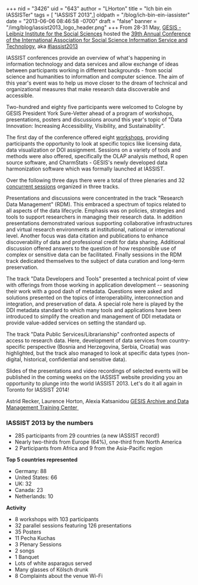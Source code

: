 +++
nid = "3426"
uid = "643"
author = "LHorton"
title = "Ich bin ein IASSISTer"
tags = [ "IASSIST 2013",]
oldpath = "/blog/ich-bin-ein-iassister"
date = "2013-06-06 08:46:58 -0700"
draft = "false"
banner = "/img/blog/iassist2013_logo_header.png"
+++
From 28-31 May, [GESIS - Leibniz Institute for the Social
Sciences](http://www.gesis.org/en/home/ "GESIS - Leibniz Institute for the Social Sciences")
hosted the [39th Annual Conference of the International Association for
Social Science Information Service and
Technology](http://www.iassist2013.org/iassist-2013-home/ "IASSIST 2013"),
aka
[#iassist2013](https://twitter.com/search?q=%23iassist2013&src=typd "IASSIST 2013 tweets")

IASSIST conferences provide an overview of what's happening in
information technology and data services and allow exchange of ideas
between participants working in different backgrounds - from social
science and humanities to information and computer science. The aim of
this year's event was to help us move closer to the dream of technical
and organizational measures that make research data discoverable and
accessible.

Two-hundred and eighty five participants were welcomed to Cologne by
GESIS President York Sure-Vetter ahead of a program of workshops,
presentations, posters and discussions around this year's topic of
"Data Innovation: Increasing Accessibility, Visibility, and
Sustainability".

The first day of the conference offered eight
[workshops](http://www.iassist2013.org/program/workshops/ "IASSIST 2013 Workshops"),
providing participants the opportunity to look at specific topics like
licensing data, data visualization or DOI assignment. Sessions on a
variety of tools and methods were also offered, specifically the OLAP
analysis method, R open source software, and CharmStats - GESIS's newly
developed data harmonization software which was formally launched at
IASSIST.

Over the following three days there were a total of three plenaries and
32 [concurrent
sessions](http://www.iassist2013.org/program/sessions/ "IASSIST 2013 Concurrent Sessions") organized
in three tracks.

Presentations and discussions were concentrated in the track "Research
Data Management" (RDM). This embraced a spectrum of topics related to
all aspects of the data lifecycle. Emphasis was on policies, strategies
and tools to support researchers in managing their research data. In
addition presentations demonstrated various supporting collaborative
infrastructures and virtual research environments at institutional,
national or international level. Another focus was data citation and
publications to enhance discoverability of data and professional credit
for data sharing. Additional discussion offered answers to the question
of how responsible use of complex or sensitive data can be facilitated.
Finally sessions in the RDM track dedicated themselves to the subject of
data curation and long-term preservation.

The track "Data Developers and Tools" presented a technical point of
view with offerings from those working in application development --
seasoning their work with a good dash of metadata. Questions were asked
and solutions presented on the topics of interoperability,
interconnection and integration, and preservation of data. A special
role here is played by the DDI metadata standard to which many tools and
applications have been introduced to simplify the creation and
management of DDI metadata or provide value-added services on setting
the standard up.

The track "Data Public Services/Librarianship" confronted aspects of
access to research data. Here, development of data services from
country-specific perspective (Bosnia and Herzegovina, Serbia, Croatia)
was highlighted, but the track also managed to look at specific data
types (non-digital, historical, confidential and sensitive data).

Slides of the presentations and video recordings of selected events will
be published in the coming weeks on the IASSIST website providing you an
opportunity to plunge into the world IASSIST 2013. Let's do it all again
in Toronto for IASSIST 2014!

Astrid Recker, Laurence Horton, Alexia Katsanidou
[GESIS Archive and Data Management Training
Center ](http://www.gesis.org/en/archive-and-data-management-training-and-information-centre/training-center-home/ "GESIS Archive and Data Management Training Center")

### **IASSIST 2013 by the numbers**

-   285 participants from 29 countries (a new IASSIST record!)
-   Nearly two-thirds from Europe (64%), one-third from North America
-   2 Participants from Africa and 9 from the Asia-Pacific region

**Top 5 countries represented**

-   Germany: 88
-   United States: 66
-   UK: 32
-   Canada: 23
-   Netherlands: 10

**Activity**

-   8 workshops with 103 participants
-   32 parallel sessions featuring 126 presentations
-   35 Posters
-   11 Pecha Kuchas
-   3 Plenary Sessions
-   2 songs
-   1 Banquet
-   Lots of white asparagus served
-   Many glasses of Kölsch drunk
-   8 Complaints about the venue Wi-Fi
